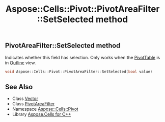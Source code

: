 ﻿---
title: Aspose::Cells::Pivot::PivotAreaFilter::SetSelected method
linktitle: SetSelected
second_title: Aspose.Cells for C++ API Reference
description: 'Aspose::Cells::Pivot::PivotAreaFilter::SetSelected method. Indicates whether this field has selection. Only works when the PivotTable is in Outline view in C++.'
type: docs
weight: 900
url: /cpp/aspose.cells.pivot/pivotareafilter/setselected/
---
## PivotAreaFilter::SetSelected method


Indicates whether this field has selection. Only works when the [PivotTable](../../pivottable/) is in [Outline](../../../aspose.cells/outline/) view.

```cpp
void Aspose::Cells::Pivot::PivotAreaFilter::SetSelected(bool value)
```

## See Also

* Class [Vector](../../../aspose.cells/vector/)
* Class [PivotAreaFilter](../)
* Namespace [Aspose::Cells::Pivot](../../)
* Library [Aspose.Cells for C++](../../../)
